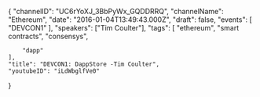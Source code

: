 {
    "channelID": "UC6rYoXJ_3BbPyWx_GQDDRRQ",
    "channelName": "Ethereum",
    "date": "2016-01-04T13:49:43.000Z",
    "draft": false,
    "events": [
        "DEVCON1"
    ],
    "speakers": ["Tim Coulter"],
    "tags": [
        "ethereum",
        "smart contracts",
        "consensys",

        "dapp"
    ],
    "title": "DEVCON1: DappStore -Tim Coulter",
    "youtubeID": "iLdWbglfVe0"
}
